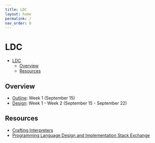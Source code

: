 ```yaml
---
title: LDC
layout: home
permalink: /
nav_order: 0
---
```


# LDC

- [LDC](#ldc)
  - [Overview](#overview)
  - [Resources](#resources)

## Overview

- [Outline](outline): Week 1 (September 15)
- [Design](design): Week 1 - Week 2 (September 15 - September 22)

## Resources

- [Crafting Interpreters](https://craftinginterpreters.com/)
- [Programming Language Design and Implementation Stack Exchange](https://langdev.stackexchange.com/)
